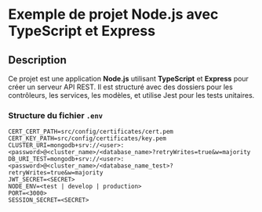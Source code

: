 # Exemple de projet Node.js avec TypeScript et Express

## Description

Ce projet est une application **Node.js** utilisant **TypeScript** et **Express** pour créer un serveur API REST. Il est structuré avec des dossiers pour les contrôleurs, les services, les modèles, et utilise Jest pour les tests unitaires.

### Structure du fichier `.env`

```env
CERT_CERT_PATH=src/config/certificates/cert.pem
CERT_KEY_PATH=src/config/certificates/key.pem
CLUSTER_URI=mongodb+srv://<user>:<password>@<cluster_name>/<database_name>?retryWrites=true&w=majority
DB_URI_TEST=mongodb+srv://<user>:<password>@<cluster_name>/<database_name_test>?retryWrites=true&w=majority
JWT_SECRET=<SECRET>
NODE_ENV=<test | develop | production>
PORT=<3000> 
SESSION_SECRET=<SECRET>
```